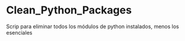 # Clean_Python_Packages
Scrip para eliminar todos los módulos de python instalados, menos los esenciales
